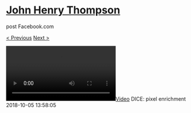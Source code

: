 # [John Henry Thompson](../README.md)
post Facebook.com

[< Previous](2018-10-05-3.md) [Next >](2018-10-04-1.md)

[![](../media/2018-10-05/DICE-pixel-enrichment.mp4)](../README.md)
DICE: pixel enrichment
2018-10-05 13:58:05